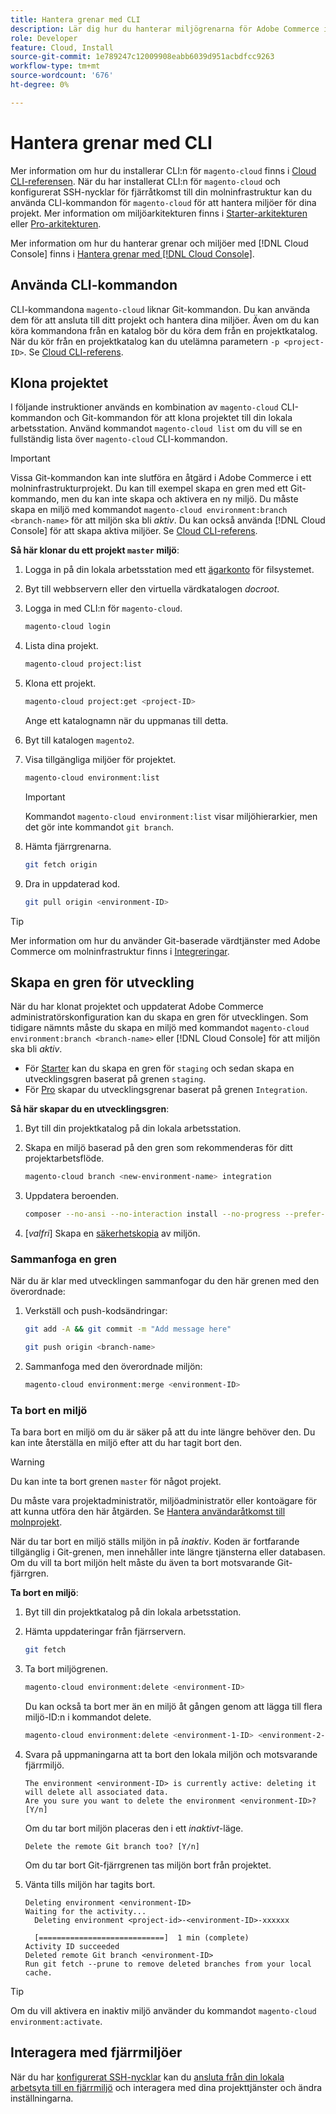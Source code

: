 ```yaml
---
title: Hantera grenar med CLI
description: Lär dig hur du hanterar miljögrenarna för Adobe Commerce i molninfrastrukturen med hjälp av Cloud CLI.
role: Developer
feature: Cloud, Install
source-git-commit: 1e789247c12009908eabb6039d951acbdfcc9263
workflow-type: tm+mt
source-wordcount: '676'
ht-degree: 0%

---
```


# Hantera grenar med CLI

Mer information om hur du installerar CLI:n för `magento-cloud` finns i [Cloud CLI-referensen](../dev-tools/cloud-cli-overview.md). När du har installerat CLI:n för `magento-cloud` och konfigurerat SSH-nycklar för fjärråtkomst till din molninfrastruktur kan du använda CLI-kommandon för `magento-cloud` för att hantera miljöer för dina projekt. Mer information om miljöarkitekturen finns i [Starter-arkitekturen](../architecture/starter-architecture.md) eller [Pro-arkitekturen](../architecture/pro-architecture.md).

Mer information om hur du hanterar grenar och miljöer med [!DNL Cloud Console] finns i [Hantera grenar med  [!DNL Cloud Console]](../project/console-branches.md).

## Använda CLI-kommandon

CLI-kommandona `magento-cloud` liknar Git-kommandon. Du kan använda dem för att ansluta till ditt projekt och hantera dina miljöer. Även om du kan köra kommandona från en katalog bör du köra dem från en projektkatalog. När du kör från en projektkatalog kan du utelämna parametern `-p <project-ID>`. Se [Cloud CLI-referens](../dev-tools/cloud-cli-overview.md).

## Klona projektet

I följande instruktioner används en kombination av `magento-cloud` CLI-kommandon och Git-kommandon för att klona projektet till din lokala arbetsstation. Använd kommandot `magento-cloud list` om du vill se en fullständig lista över `magento-cloud` CLI-kommandon.

>[!IMPORTANT]
>
>Vissa Git-kommandon kan inte slutföra en åtgärd i Adobe Commerce i ett molninfrastrukturprojekt. Du kan till exempel skapa en gren med ett Git-kommando, men du kan inte skapa och aktivera en ny miljö. Du måste skapa en miljö med kommandot `magento-cloud environment:branch <branch-name>` för att miljön ska bli _aktiv_. Du kan också använda [!DNL Cloud Console] för att skapa aktiva miljöer. Se [Cloud CLI-referens](../dev-tools/cloud-cli-overview.md#git-commands).

**Så här klonar du ett projekt `master` miljö**:

1. Logga in på din lokala arbetsstation med ett [ägarkonto](https://experienceleague.adobe.com/docs/commerce-operations/installation-guide/prerequisites/file-system/configure-permissions.html) för filsystemet.

1. Byt till webbservern eller den virtuella värdkatalogen _docroot_.

1. Logga in med CLI:n för `magento-cloud`.

   ```bash
   magento-cloud login
   ```

1. Lista dina projekt.

   ```bash
   magento-cloud project:list
   ```

1. Klona ett projekt.

   ```bash
   magento-cloud project:get <project-ID>
   ```

   Ange ett katalognamn när du uppmanas till detta.

1. Byt till katalogen `magento2`.

1. Visa tillgängliga miljöer för projektet.

   ```bash
   magento-cloud environment:list
   ```

   >[!IMPORTANT]
   >
   >Kommandot `magento-cloud environment:list` visar miljöhierarkier, men det gör inte kommandot `git branch`.

1. Hämta fjärrgrenarna.

   ```bash
   git fetch origin
   ```

1. Dra in uppdaterad kod.

   ```bash
   git pull origin <environment-ID>
   ```

>[!TIP]
>
>Mer information om hur du använder Git-baserade värdtjänster med Adobe Commerce om molninfrastruktur finns i [Integreringar](../integrations/overview.md).

## Skapa en gren för utveckling

När du har klonat projektet och uppdaterat Adobe Commerce administratörskonfiguration kan du skapa en gren för utvecklingen. Som tidigare nämnts måste du skapa en miljö med kommandot `magento-cloud environment:branch <branch-name>` eller [!DNL Cloud Console] för att miljön ska bli _aktiv_.

- För [Starter](../architecture/starter-develop-deploy-workflow.md#clone-and-branch) kan du skapa en gren för `staging` och sedan skapa en utvecklingsgren baserat på grenen `staging`.
- För [Pro](../architecture/pro-develop-deploy-workflow.md#development-workflow) skapar du utvecklingsgrenar baserat på grenen `Integration`.

**Så här skapar du en utvecklingsgren**:

1. Byt till din projektkatalog på din lokala arbetsstation.

1. Skapa en miljö baserad på den gren som rekommenderas för ditt projektarbetsflöde.

   ```bash
   magento-cloud branch <new-environment-name> integration
   ```

1. Uppdatera beroenden.

   ```bash
   composer --no-ansi --no-interaction install --no-progress --prefer-dist --optimize-autoloader
   ```

1. [_valfri_] Skapa en [säkerhetskopia](../storage/snapshots.md) av miljön.

### Sammanfoga en gren

När du är klar med utvecklingen sammanfogar du den här grenen med den överordnade:

1. Verkställ och push-kodsändringar:

   ```bash
   git add -A && git commit -m "Add message here"
   ```

   ```bash
   git push origin <branch-name>
   ```

1. Sammanfoga med den överordnade miljön:

   ```bash
   magento-cloud environment:merge <environment-ID>
   ```

### Ta bort en miljö

Ta bara bort en miljö om du är säker på att du inte längre behöver den. Du kan inte återställa en miljö efter att du har tagit bort den.

>[!WARNING]
>
>Du kan inte ta bort grenen `master` för något projekt.

Du måste vara projektadministratör, miljöadministratör eller kontoägare för att kunna utföra den här åtgärden. Se [Hantera användaråtkomst till molnprojekt](../project/user-access.md).

När du tar bort en miljö ställs miljön in på _inaktiv_. Koden är fortfarande tillgänglig i Git-grenen, men innehåller inte längre tjänsterna eller databasen. Om du vill ta bort miljön helt måste du även ta bort motsvarande Git-fjärrgren.

**Ta bort en miljö**:

1. Byt till din projektkatalog på din lokala arbetsstation.

1. Hämta uppdateringar från fjärrservern.

   ```bash
   git fetch
   ```

1. Ta bort miljögrenen.

   ```bash
   magento-cloud environment:delete <environment-ID>
   ```

   Du kan också ta bort mer än en miljö åt gången genom att lägga till flera miljö-ID:n i kommandot delete.

   ```bash
   magento-cloud environment:delete <environment-1-ID> <environment-2-ID>
   ```

1. Svara på uppmaningarna att ta bort den lokala miljön och motsvarande fjärrmiljö.

   ```
   The environment <environment-ID> is currently active: deleting it will delete all associated data.
   Are you sure you want to delete the environment <environment-ID>? [Y/n]
   ```

   Om du tar bort miljön placeras den i ett _inaktivt_-läge.

   ```
   Delete the remote Git branch too? [Y/n]
   ```

   Om du tar bort Git-fjärrgrenen tas miljön bort från projektet.

1. Vänta tills miljön har tagits bort.

   ```
   Deleting environment <environment-ID>
   Waiting for the activity...
     Deleting environment <project-id>-<environment-ID>-xxxxxx
   
     [============================]  1 min (complete)
   Activity ID succeeded
   Deleted remote Git branch <environment-ID>
   Run git fetch --prune to remove deleted branches from your local cache.
   ```

>[!TIP]
>
>Om du vill aktivera en inaktiv miljö använder du kommandot `magento-cloud environment:activate`.

## Interagera med fjärrmiljöer

När du har [konfigurerat SSH-nycklar](../development/secure-connections.md) kan du [ansluta från din lokala arbetsyta till en fjärrmiljö](../development/secure-connections.md#connect-to-a-remote-environment) och interagera med dina projekttjänster och ändra inställningarna.
